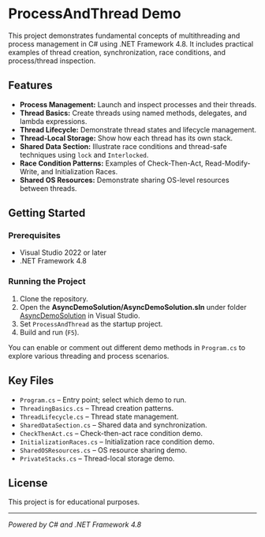 # ProcessAndThread Demo

This project demonstrates fundamental concepts of multithreading and process management in C# using .NET Framework 4.8. It includes practical examples of thread creation, synchronization, race conditions, and process/thread inspection.

## Features

- **Process Management:** Launch and inspect processes and their threads.
- **Thread Basics:** Create threads using named methods, delegates, and lambda expressions.
- **Thread Lifecycle:** Demonstrate thread states and lifecycle management.
- **Thread-Local Storage:** Show how each thread has its own stack.
- **Shared Data Section:** Illustrate race conditions and thread-safe techniques using `lock` and `Interlocked`.
- **Race Condition Patterns:** Examples of Check-Then-Act, Read-Modify-Write, and Initialization Races.
- **Shared OS Resources:** Demonstrate sharing OS-level resources between threads.

## Getting Started

### Prerequisites

- Visual Studio 2022 or later
- .NET Framework 4.8

### Running the Project

1. Clone the repository.
2. Open the **AsyncDemoSolution/AsyncDemoSolution.sln** under folder [AsyncDemoSolution](https://github.com/manojkumar-jmp/explore-async/tree/main/AsyncDemoSolution) in Visual Studio.
3. Set `ProcessAndThread` as the startup project.
4. Build and run (`F5`).

You can enable or comment out different demo methods in `Program.cs` to explore various threading and process scenarios.

## Key Files

- `Program.cs` – Entry point; select which demo to run.
- `ThreadingBasics.cs` – Thread creation patterns.
- `ThreadLifecycle.cs` – Thread state management.
- `SharedDataSection.cs` – Shared data and synchronization.
- `CheckThenAct.cs` – Check-then-act race condition demo.
- `InitializationRaces.cs` – Initialization race condition demo.
- `SharedOSResources.cs` – OS resource sharing demo.
- `PrivateStacks.cs` – Thread-local storage demo.

## License

This project is for educational purposes.

---

*Powered by C# and .NET Framework 4.8*
